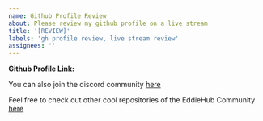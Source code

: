 ```yaml
---
name: Github Profile Review
about: Please review my github profile on a live stream
title: '[REVIEW]'
labels: 'gh profile review, live stream review'
assignees: ''
---
```


**Github Profile Link:**
<!-- your github profile link goes here. -->

You can also join the discord community [here](http://discord.eddiehub.org)

Feel free to check out other cool repositories of the EddieHub Community [here](https://github.com/EddieHubCommunity)
